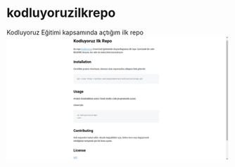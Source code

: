 # kodluyoruzilkrepo
Kodluyoruz Eğitimi kapsamında açtığım ilk repo
![Project Image](https://raw.githubusercontent.com/Kodluyoruz/taskforce/main/git/odev1/figures/markdown.png)
